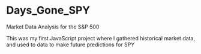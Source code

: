# Days_Gone_SPY
Market Data Analysis for the S&amp;P 500 

This was my first JavaScript project where I gathered historical market data, and used to data to make future predictions for SPY
